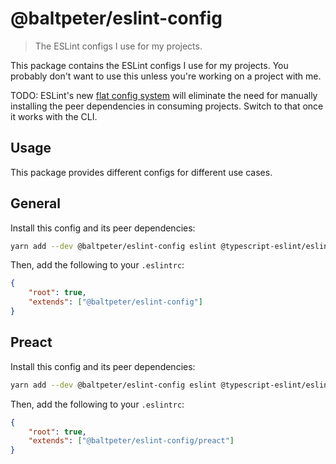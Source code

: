 # @baltpeter/eslint-config

> The ESLint configs I use for my projects.

This package contains the ESLint configs I use for my projects. You probably don't want to use this unless you're working on a project with me.

TODO: ESLint's new [flat config system](https://eslint.org/blog/2022/08/new-config-system-part-1/) will eliminate the need for manually installing the peer dependencies in consuming projects. Switch to that once it works with the CLI.

## Usage

This package provides different configs for different use cases.

## General

Install this config and its peer dependencies:

```sh
yarn add --dev @baltpeter/eslint-config eslint @typescript-eslint/eslint-plugin eslint-plugin-eslint-comments eslint-plugin-import typescript
```

Then, add the following to your `.eslintrc`:

```json
{
    "root": true,
    "extends": ["@baltpeter/eslint-config"]
}
```

## Preact

Install this config and its peer dependencies:

```sh
yarn add --dev @baltpeter/eslint-config eslint @typescript-eslint/eslint-plugin eslint-plugin-eslint-comments eslint-plugin-import eslint-plugin-jsx-a11y eslint-config-preact typescript
```

Then, add the following to your `.eslintrc`:

```json
{
    "root": true,
    "extends": ["@baltpeter/eslint-config/preact"]
}
```
